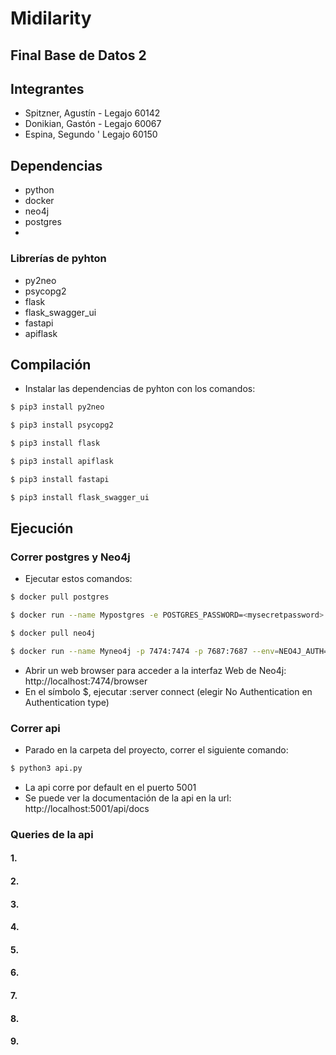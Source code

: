 # Midilarity
## Final Base de Datos 2
## Integrantes
- Spitzner, Agustín - Legajo 60142
- Donikian, Gastón - Legajo 60067
- Espina, Segundo ' Legajo 60150
## Dependencias
- python
- docker
- neo4j
- postgres
- 
### Librerías de pyhton
- py2neo
- psycopg2
- flask
- flask_swagger_ui
- fastapi
- apiflask
## Compilación
- Instalar las dependencias de pyhton con los comandos:

```bash
$ pip3 install py2neo
```
```bash
$ pip3 install psycopg2
```
```bash
$ pip3 install flask
```
```bash
$ pip3 install apiflask
```
```bash
$ pip3 install fastapi
```
```bash
$ pip3 install flask_swagger_ui
```

## Ejecución
### Correr postgres y Neo4j
- Ejecutar estos comandos:

```bash
$ docker pull postgres
```

```bash
$ docker run --name Mypostgres -e POSTGRES_PASSWORD=<mysecretpassword> -p 5432:5432 -d postgres
```

```bash
$ docker pull neo4j
```

```bash
$ docker run --name Myneo4j -p 7474:7474 -p 7687:7687 --env=NEO4J_AUTH=none -d neo4j
```
- Abrir un web browser para acceder a la interfaz Web de Neo4j: http://localhost:7474/browser
- En el símbolo $, ejecutar :server connect (elegir No Authentication en Authentication type)

### Correr api
- Parado en la carpeta del proyecto, correr el siguiente comando:
```bash
$ python3 api.py
```
- La api corre por default en el puerto 5001
- Se puede ver la documentación de la api en la url: http://localhost:5001/api/docs

### Queries de la api
#### 1.
#### 2.
#### 3.
#### 4.
#### 5.
#### 6.
#### 7.
#### 8.
#### 9.
